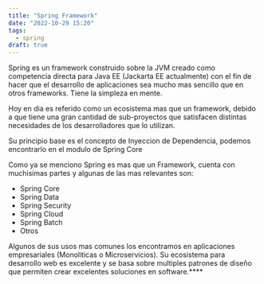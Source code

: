 ```yaml
---
title: "Spring Framework"
date: "2022-10-29 15:20"
tags: 
  - spring
draft: true
---
```

Spring es un framework construido sobre la JVM creado como competencia directa para Java EE (Jackarta EE actualmente) con el fin de hacer que el desarrollo de aplicaciones sea mucho mas sencillo que en otros frameworks. Tiene la simpleza en mente.

Hoy en dia es referido como un ecosistema mas que un framework, debido a que tiene una gran cantidad de sub-proyectos que satisfacen distintas necesidades de los desarrolladores que lo utilizan.

Su principio base es el concepto de Inyeccion de Dependencia, podemos encontrarlo en el modulo de Spring Core

Como ya se menciono Spring es mas que un Framework, cuenta con muchisimas partes y algunas de las mas relevantes son:
- Spring Core
- Spring Data
- Spring Security
- Spring Cloud
- Spring Batch
- Otros

Algunos de sus usos mas comunes los encontramos en aplicaciones empresariales (Monoliticas o Microservicios). Su ecosistema para desarrollo web es excelente y se basa sobre multiples patrones de diseño que permiten crear excelentes soluciones en software.****